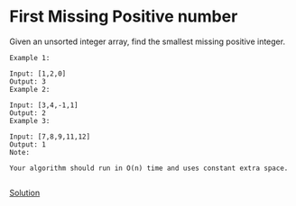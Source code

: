 # First Missing Positive number


Given an unsorted integer array, find the smallest missing positive integer.
``` 
Example 1:

Input: [1,2,0]
Output: 3
Example 2:

Input: [3,4,-1,1]
Output: 2
Example 3:

Input: [7,8,9,11,12]
Output: 1
Note:

Your algorithm should run in O(n) time and uses constant extra space.


```

[Solution](./src/Main.java)